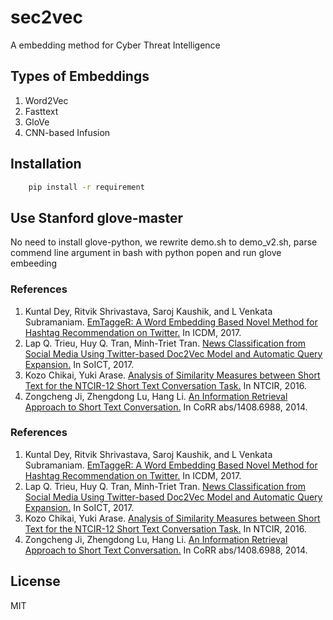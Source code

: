 # sec2vec
A embedding method for Cyber Threat Intelligence


## Types of Embeddings

1. Word2Vec
2. Fasttext
3. GloVe
4. CNN-based Infusion

## Installation

```bash
	pip install -r requirement
```

## Use Stanford glove-master

No need to install glove-python, we rewrite demo.sh to demo_v2.sh, parse commend line argument in bash with python popen and run glove embeeding




### References
1. Kuntal Dey, Ritvik Shrivastava, Saroj Kaushik, and L Venkata Subramaniam. [EmTaggeR: A Word Embedding Based Novel Method for Hashtag Recommendation on Twitter.](https://arxiv.org/pdf/1712.01562.pdf) In ICDM, 2017.
2. Lap Q. Trieu, Huy Q. Tran, Minh-Triet Tran. [News Classification from Social Media Using Twitter-based Doc2Vec Model and Automatic Query Expansion.](https://dl.acm.org/citation.cfm?id=3155206) In SoICT, 2017.
3. Kozo Chikai, Yuki Arase. [Analysis of Similarity Measures between Short Text for the NTCIR-12 Short Text Conversation Task.](https://pdfs.semanticscholar.org/0ca2/d9d6e2f712d140f7b07a6aa0f91bd45d2e3a.pdf) In NTCIR, 2016.
4. Zongcheng Ji, Zhengdong Lu, Hang Li. [An Information Retrieval Approach to Short Text Conversation.](https://arxiv.org/pdf/1408.6988.pdf) In CoRR abs/1408.6988, 2014.

### References
1. Kuntal Dey, Ritvik Shrivastava, Saroj Kaushik, and L Venkata Subramaniam. [EmTaggeR: A Word Embedding Based Novel Method for Hashtag Recommendation on Twitter.](https://arxiv.org/pdf/1712.01562.pdf) In ICDM, 2017.
2. Lap Q. Trieu, Huy Q. Tran, Minh-Triet Tran. [News Classification from Social Media Using Twitter-based Doc2Vec Model and Automatic Query Expansion.](https://dl.acm.org/citation.cfm?id=3155206) In SoICT, 2017.
3. Kozo Chikai, Yuki Arase. [Analysis of Similarity Measures between Short Text for the NTCIR-12 Short Text Conversation Task.](https://pdfs.semanticscholar.org/0ca2/d9d6e2f712d140f7b07a6aa0f91bd45d2e3a.pdf) In NTCIR, 2016.
4. Zongcheng Ji, Zhengdong Lu, Hang Li. [An Information Retrieval Approach to Short Text Conversation.](https://arxiv.org/pdf/1408.6988.pdf) In CoRR abs/1408.6988, 2014.

## License

MIT

